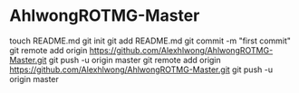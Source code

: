 AhlwongROTMG-Master
===================
touch README.md
git init
git add README.md
git commit -m "first commit"
git remote add origin https://github.com/Alexhlwong/AhlwongROTMG-Master.git
git push -u origin master
git remote add origin https://github.com/Alexhlwong/AhlwongROTMG-Master.git
git push -u origin master
